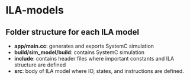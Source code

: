 ﻿# ILA-models
## Folder structure for each ILA model
* **app/main.cc**: generates and exports SystemC simulation
* **build/sim_model/build**: contains SystemC simulation
* **include**: contains header files where important constants and ILA structure are defined
* **src**: body of ILA model where IO, states, and instructions are defined.
